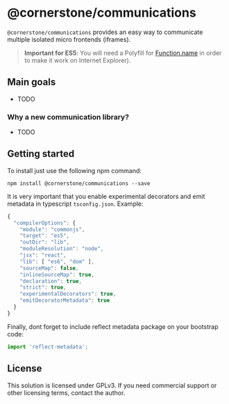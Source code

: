﻿# @cornerstone/communications

`@cornerstone/communications` provides an easy way to communicate multiple isolated micro frontends (iframes).

> **Important for ES5**: You will need a Polyfill for [Function.name](https://www.npmjs.com/package/function.name) in order to make it work on Internet Explorer).

## Main goals
- TODO

### Why a new communication library?
- TODO

## Getting started

To install just use the following npm command:
```
npm install @cornerstone/communications --save
```
It is very important that you enable experimental decorators and emit metadata in typescript `tsconfig.json`. Example:
```javascript
{
  "compilerOptions": {
    "module": "commonjs",
    "target": "es5",
    "outDir": "lib",
    "moduleResolution": "node",
    "jsx": "react",
    "lib": [ "es6", "dom" ],
    "sourceMap": false,
    "inlineSourceMap": true,
    "declaration": true,
    "strict": true,
    "experimentalDecorators": true,
    "emitDecoratorMetadata": true
  }
}
```
Finally, dont forget to include reflect metadata package on your bootstrap code:
```typescript
import 'reflect-metadata';
``` 

## License

This solution is licensed under GPLv3. If you need commercial support or other licensing terms, contact the author.